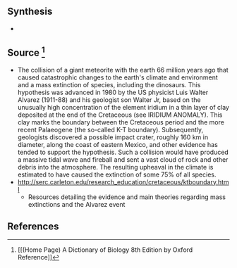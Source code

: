 ## Synthesis
- 
## Source [^1]
- The collision of a giant meteorite with the earth 66 million years ago that caused catastrophic changes to the earth's climate and environment and a mass extinction of species, including the dinosaurs. This hypothesis was advanced in 1980 by the US physicist Luis Walter Alvarez (1911-88) and his geologist son Walter Jr, based on the unusually high concentration of the element iridium in a thin layer of clay deposited at the end of the Cretaceous (see IRIDIUM ANOMALY). This clay marks the boundary between the Cretaceous period and the more recent Palaeogene (the so-called K-T boundary). Subsequently, geologists discovered a possible impact crater, roughly 160 km in diameter, along the coast of eastern Mexico, and other evidence has tended to support the hypothesis. Such a collision would have produced a massive tidal wave and fireball and sent a vast cloud of rock and other debris into the atmosphere. The resulting upheaval in the climate is estimated to have caused the extinction of some $75 \%$ of all species.
- http://serc.carleton.edu/research_education/cretaceous/ktboundary.html
	- Resources detailing the evidence and main theories regarding mass extinctions and the Alvarez event
## References

[^1]: [[(Home Page) A Dictionary of Biology 8th Edition by Oxford Reference]]